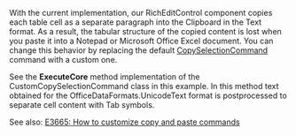 
With the current implementation, our RichEditControl component copies each table cell as a separate paragraph into the Clipboard in the Text format. As a result, the tabular structure of the copied content is lost when you paste it into a Notepad or Microsoft Office Excel document. 
You can change this behavior by replacing the default [CopySelectionCommand](https://documentation.devexpress.com/#CoreLibraries/clsDevExpressXtraRichEditCommandsCopySelectionCommandtopic) command with a custom one.

See the **ExecuteCore** method implementation of the CustomCopySelectionCommand class in this example. In this method text obtained for the OfficeDataFormats.UnicodeText format is postprocessed to separate cell content with Tab symbols.

See also: [E3665: How to customize copy and paste commands](https://isc.devexpress.com/Thread/WorkplaceDetails/E3665) 
